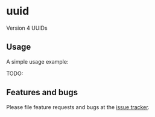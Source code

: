 # uuid

Version 4 UUIDs

## Usage

A simple usage example:

TODO:

## Features and bugs

Please file feature requests and bugs at the [issue tracker][tracker].

[tracker]: https://github.com/OpenDICOMweb/sdk/issues
